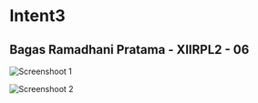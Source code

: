 # Intent3
## Bagas Ramadhani Pratama - XIIRPL2 - 06
![Screenshoot 1](https://s18.postimg.org/w1xmqve15/Screenshot_2016_11_04_17_04_10.png)

![Screenshoot 2](https://s11.postimg.org/qyiedb7wz/Screenshot_2016_11_04_17_04_41.png)
